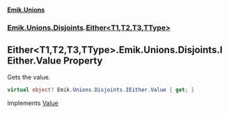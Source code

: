 #### [Emik.Unions](index.md 'index')
### [Emik.Unions.Disjoints](Emik.Unions.Disjoints.md 'Emik.Unions.Disjoints').[Either&lt;T1,T2,T3,TType&gt;](Either_T1,T2,T3,TType_.md 'Emik.Unions.Disjoints.Either<T1,T2,T3,TType>')

## Either<T1,T2,T3,TType>.Emik.Unions.Disjoints.IEither.Value Property

Gets the value.

```csharp
virtual object? Emik.Unions.Disjoints.IEither.Value { get; }
```

Implements [Value](IEither.Value().md 'Emik.Unions.Disjoints.IEither.Value')